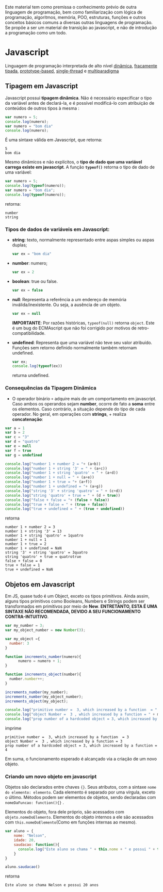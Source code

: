 Este material tem como premissa o conhecimento prévio de outra linguagem de programação, bem como familiarização com lógica de programação, algoritmos, memória, POO, estruturas,  funções e outros conceitos básicos comuns a diversas outras linguagens de programação. Se propõe a ser um material de transição ao javascript, e não de introdução a programação como um todo.   

# Javascript
Linguagem de programação interpretada de alto nível <a href = "https://stackoverflow.com/questions/32476680/what-does-it-mean-that-javascript-is-dynamic">dinâmica</a>, <a href = "https://stackoverflow.com/questions/964910/is-javascript-an-untyped-language">fracamente tipada</a>,
<a href = "https://developer.mozilla.org/en-US/docs/Web/JavaScript/Guide/Details_of_the_Object_Model#Class-based_vs._prototype-based_languages">prototype-based</a>, 
<a href = "https://www.red-gate.com/simple-talk/dotnet/asp-net/javascript-single-threaded/">single-thread</a> 
e <a href = "https://medium.com/javascript-scene/10-interview-questions-every-javascript-developer-should-know-6fa6bdf5ad95">multiparadigma</a>

## Tipagem em Javascript
Javascript possui **tipagem dinâmica**. Não é necessário especificar o tipo da variável antes de declará-la, e é possível modificá-lo com atribuição de conteúdos de outros tipos à mesma : 

```javascript
var numero = 5;
console.log(numero);
var numero = "bom dia"
console.log(numero);
```

É uma sintaxe válida em Javascript, que retorna: 

```
5
bom dia
```

Mesmo dinâmicos e não explícitos, o **tipo de dado que uma variável carrega existe em javascript**. A função **```typeof()```** retorna o tipo de dado de uma variável: 

```javascript
var numero = 5;
console.log(typeof(numero));
var numero = "bom dia";
console.log(typeof(numero));
```

retorna: 

```
number
string
```

### Tipos de dados de variáveis em Javascript:
- **string**: texto, normalmente representado entre aspas simples ou aspas duplas; 
    ```javascript
    var ex = "bom dia"
    ```
- **number**: numero;
    ```javascript
    var ex = 2
    ```
- **boolean**: true ou false. 
    ```javascript
    var ex = false
    ```
- **null**: Representa a referência a um endereço de memória inválida/inexistente. Ou seja, a ausência de um objeto. 
    ```javascript
    var ex = null
    ```

    **IMPORTANTE**: Por razões históricas, ```typeof(null)``` retorna ```object```. Este é um bug do ECMAscript que não foi corrigido por motivos de retro-compatibilidade. 

- **undefined**: Representa que uma variável não teve seu valor atribuído. Funções sem retorno definido normalmente também retornam undefined. 
    ```javascript
    var ex;
    console.log(typeof(ex))
    ```
    returna undefined. 

### Consequências da Tipagem Dinâmica

- O operador binário ```+``` adquire mais de um comportamento em javascript. Caso ambos os operandos sejam **number**, ocorre de fato a **soma** entre os elementos. Caso contrário, a situação depende do tipo de cada operador. No geral, em operações com **strings**, + realiza **concatenação**: 

```js
var a = 1
var b = 2
var c = "3"
var d = "quatro"
var e = null
var f = true
var g = undefined

console.log("number 1 + number 2 = "+ (a+b))
console.log("number 1 + string '3' = " + (a+c))
console.log("number 1 + string 'quatro' = " + (a+d))
console.log("number 1 + null = " + (a+e))
console.log("number 1 + true = "+ (a+f))
console.log("number 1 + undefined = "+ (a+g))
console.log("string '3' + string 'quatro' = " + (c+d))
console.log("string 'quatro' + true = " + (d + true))
console.log("false + false = "+ (false + false))
console.log("true + false = " + (true + false))
console.log("true + undefined = " + (true + undefined))
```

retorna

```
number 1 + number 2 = 3
number 1 + string '3' = 13
number 1 + string 'quatro' = 1quatro
number 1 + null = 1
number 1 + true = 2
number 1 + undefined = NaN
string '3' + string 'quatro' = 3quatro
string 'quatro' + true = quatrotrue
false + false = 0
true + false = 1
true + undefined = NaN
```


## Objetos em Javascript
Em JS, quase tudo é um Object, exceto os tipos primitivos. Ainda assim, alguns tipos primitivos como Booleans, Numbers e Strings podem ser transformados em primitivos por meio de **New**. **ENTRETANTO, ESTA É UMA SINTAXE NÃO RECOMENDADA, DEVIDO A SEU FUNCIONAMENTO CONTRA-INTUITIVO**.  

```js
var my_number = 3; 
var my_object_number = new Number(3);

var my_object ={
  number: 3
}

function increments_number(numero){
      numero = numero + 1; 
}

function increments_object(number){
  number.number++;
}

increments_number(my_number);
increments_number(my_object_number);
increments_object(my_object);

console.log("primitive number =  3, which increased by a function  = " + my_number);
console.log("object Number =  3 , which increased by a function = " + my_object_number)
console.log("prop number of a hardcoded object = 3, which increased by a function = " + my_object.number)
```

imprime

```
primitive number =  3, which increased by a function  = 3
object Number =  3 , which increased by a function = 3
prop number of a hardcoded object = 3, which increased by a function = 4
```

Em suma, o funcionamento esperado é alcançado via a criação de um novo objeto. 

### Criando um novo objeto em javascript

Objetos são declarados entre chaves ```{}```. Seus atributos, com a sintaxe ```nome do elemento: elemento```. Cada elemento é separado por uma vírgula, exceto o último.  Métodos podem ser elementos de objetos, sendo declaradas com ```nomeDaFuncao: function(){}``` . 

Elementos do objeto, fora dele próprio, são acessados com ```objeto.nomeDoElemento```. Elementos do objeto internos a ele são acessados com ```this.nomeDoElemento```(Como em funções internas ao mesmo). 
```javascript
var aluno = {
    nome: "Nelson",
    idade: 20,
    saudacao: function(){
      console.log("Este aluno se chama " + this.nome + " e possui " + this.idade + " anos");
    }
}

aluno.saudacao()
```

retorna 
```
Este aluno se chama Nelson e possui 20 anos
```
